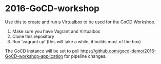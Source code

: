 # 2016-GoCD-workshop

Use this to create and run a Virtualbox to be used for the GoCD Workshop. 

1. Make sure you have Vagrant and Virtualbox
2. Clone this repository
3. Run 'vagrant up' (this will take a while, it builds most of the box)

The GoCD instance will be set to poll https://github.com/gocd-demo/2016-GoCD-workshop-application for pipeline changes. 

